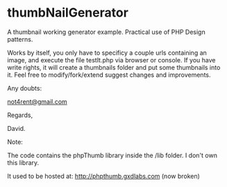 thumbNailGenerator
==================

A thumbnail working generator example. Practical use of PHP Design patterns.

Works by itself, you only have to specificy a couple urls containing an image, and execute the file testIt.php via browser or console. If you have write rights, it will create a thumbnails folder and put some thumbnails into it. Feel free to modify/fork/extend suggest changes and improvements.

Any doubts:

not4rent@gmail.com

Regards,

David.

Note:

The code contains the phpThumb library inside the /lib folder. I don't own this library.

It used to be hosted at: http://phpthumb.gxdlabs.com (now broken)
